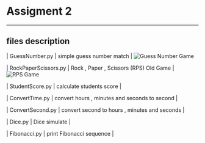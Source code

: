 # Assigment 2
---
## files description

| GuessNumber.py | simple guess number match |
![Guess Number Game](https://navarimachinary.ir/o/guess.png)

| RockPaperScissors.py | Rock , Paper , Scissors (RPS) Old Game |
![RPS Game](https://navarimachinary.ir/o/rps.png)

| StudentScore.py | calculate students score |

| ConvertTime.py | convert hours , minutes and seconds to second |

| ConvertSecond.py | convert second to hours , minutes and seconds  |

| Dice.py | Dice simulate |

| Fibonacci.py | print Fibonacci sequence  |

